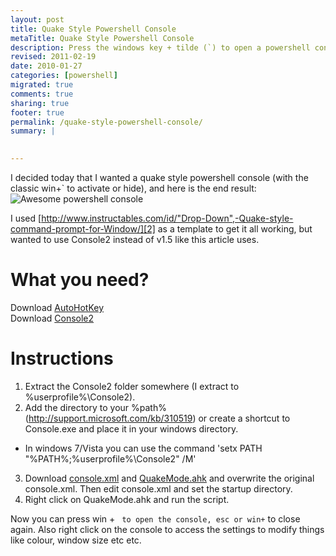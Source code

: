 ```yaml
---
layout: post
title: Quake Style Powershell Console
metaTitle: Quake Style Powershell Console
description: Press the windows key + tilde (`) to open a powershell console
revised: 2011-02-19
date: 2010-01-27
categories: [powershell]
migrated: true
comments: true
sharing: true
footer: true
permalink: /quake-style-powershell-console/
summary: | 
  

---
```

I decided today that I wanted a quake style powershell console (with the classic win+` to activate or hide), and here is the end result:
![Awesome powershell console][1]

I used [http://www.instructables.com/id/"Drop-Down",-Quake-style-command-prompt-for-Window/][2] as a template to get it all working, but wanted to use Console2 instead of v1.5 like this article uses.
<!-- more -->
<h1>What you need?</h1>

Download [AutoHotKey][3] <br />
Download [Console2][4]

<h1>Instructions</h1>

 1. Extract the Console2 folder somewhere (I extract to %userprofile%\Console2).
 2. Add the directory to your %path% (http://support.microsoft.com/kb/310519) or create a shortcut to Console.exe and place it in your windows directory.
  - In windows 7/Vista you can use the command 'setx PATH "%PATH%;%userprofile%\Console2\" /M'
 3. Download [console.xml][5] and [QuakeMode.ahk][6] and overwrite the original console.xml. Then edit console.xml and set the startup directory.
 4. Right click on QuakeMode.ahk and run the script.

Now you can press win + ` to open the console, esc or win+` to close again. Also right click on the console to access the settings to modify things like colour, window size etc etc.


  [1]: /get/screenshots/PowershellConsole.png
  [2]: http://www.instructables.com/id/"Drop-Down",-Quake-style-command-prompt-for-Window/
  [3]: http://www.autohotkey.com/download/
  [4]: http://sourceforge.net/projects/console/
  [5]: /get/downloads/console.xml
  [6]: /get/downloads/QuakeMode.ahk
